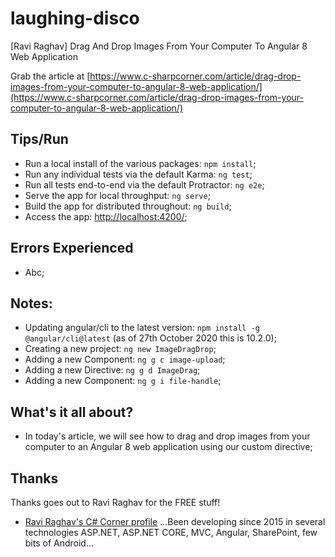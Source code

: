 # laughing-disco
[Ravi Raghav] Drag And Drop Images From Your Computer To Angular 8 Web Application

Grab the article at [https://www.c-sharpcorner.com/article/drag-drop-images-from-your-computer-to-angular-8-web-application/](https://www.c-sharpcorner.com/article/drag-drop-images-from-your-computer-to-angular-8-web-application/)

## Tips/Run

* Run a local install of the various packages: ```npm install```;
* Run any individual tests via the default Karma: ```ng test```;
* Run all tests end-to-end via the default Protractor: ```ng e2e```;
* Serve the app for local throughput: ```ng serve```;
* Build the app for distributed throughout: ```ng build```;
* Access the app: [http://localhost:4200/](http://localhost:4200/);

## Errors Experienced

* Abc;

## Notes:

* Updating angular/cli to the latest version: ```npm install -g @angular/cli@latest``` (as of 27th October 2020 this is 10.2.0);
* Creating a new project: ```ng new ImageDragDrop```;
* Adding a new Component: ```ng g c image-upload```;
* Adding a new Directive: ```ng g d ImageDrag```;
* Adding a new Component: ```ng g i file-handle```;

## What's it all about?

* In today's article, we will see how to drag and drop images from your computer to an Angular 8 web application using our custom directive;

## Thanks

Thanks goes out to Ravi Raghav for the FREE stuff!

* [Ravi Raghav's C# Corner profile](https://www.c-sharpcorner.com/members/ravi-raghav2) ...Been developing since 2015 in several technologies ASP.NET, ASP.NET CORE, MVC, Angular, SharePoint, few bits of Android...
